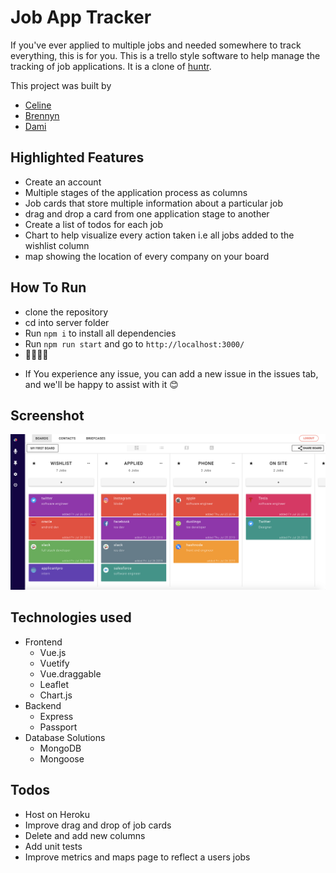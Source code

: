 # Job App Tracker
If you've ever applied to multiple jobs and needed somewhere to track everything, this is for you. This is a trello style software to help manage the tracking of job applications. It is a clone of [huntr](https://www.huntr.co/app/track/boards/589189b5448fe5e45f01256c/board?demo=1).

This project was built by
- [Celine](https://github.com/Surai98)
- [Brennyn](https://github.com/BrennynSimpson)
- [Dami](https://github.com/obayanju)

## Highlighted Features
- Create an account
- Multiple stages of the application process as columns
- Job cards that store multiple information about a particular job
- drag and drop a card from one application stage to another
- Create a list of todos for each job
- Chart to help visualize every action taken i.e all jobs added to the wishlist column
- map showing the location of every company on your board

## How To Run
- clone the repository
- cd into server folder
- Run `npm i` to install all dependencies
- Run `npm run start` and go to `http://localhost:3000/`
- 🥳🥳🥳🥳
* If You experience any issue, you can add a new issue in the issues tab, and we'll be happy to assist with it 😊

## Screenshot
![screenshot](job-app-tracker.png)

## Technologies used
- Frontend
  - Vue.js
  - Vuetify
  - Vue.draggable
  - Leaflet
  - Chart.js
- Backend
  - Express
  - Passport
- Database Solutions
  - MongoDB
  - Mongoose

## Todos
- Host on Heroku
- Improve drag and drop of job cards
- Delete and add new columns
- Add unit tests
- Improve metrics and maps page to reflect a users jobs